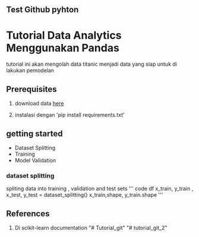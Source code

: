 ## Test Github pyhton 
# Tutorial Data Analytics Menggunakan Pandas

tutorial ini akan mengolah data titanic menjadi data yang siap untuk di lakukan pemodelan 

## Prerequisites

1. download data [here](https://www.kaggle.com/datasets/fossouodonald/titaniccsv)

2. instalasi dengan 'pip install requirements.txt'

## getting started

- Dataset Splitting
- Training
- Model Validation
### dataset splitting

spliting data into training , validation and test sets
''' code
df
x_train, y_train , x_test, y_test = dataset_splitting()
x_train,shape, y_train.shape
'''

## References

1. Di scikit-learn documentation "# Tutorial_git" "# tutorial_git_2" 
